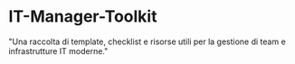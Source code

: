 # IT-Manager-Toolkit
"Una raccolta di template, checklist e risorse utili per la gestione di team e infrastrutture IT moderne."
